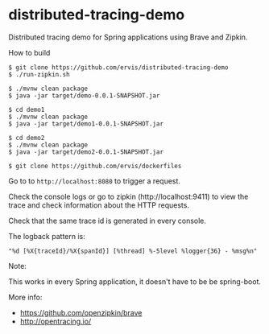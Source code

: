 # distributed-tracing-demo

Distributed tracing demo for Spring applications using Brave and Zipkin.

How to build

    $ git clone https://github.com/ervis/distributed-tracing-demo
    $ ./run-zipkin.sh

    $ ./mvnw clean package
    $ java -jar target/demo-0.0.1-SNAPSHOT.jar

    $ cd demo1
    $ ./mvnw clean package
    $ java -jar target/demo1-0.0.1-SNAPSHOT.jar

    $ cd demo2
    $ ./mvnw clean package
    $ java -jar target/demo2-0.0.1-SNAPSHOT.jar

    $ git clone https://github.com/ervis/dockerfiles

Go to to `http://localhost:8080` to trigger a request.

Check the console logs or go to zipkin (http://localhost:9411) to view the trace and check information about the HTTP requests.

Check that the same trace id is generated in every console.

The logback pattern is:

    "%d [%X{traceId}/%X{spanId}] [%thread] %-5level %logger{36} - %msg%n"

Note:

This works in every Spring application, it doesn't have to be be spring-boot.

More info:

- https://github.com/openzipkin/brave
- http://opentracing.io/
